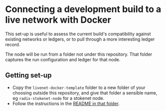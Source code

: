 # Connecting a development build to a live network with Docker

This set-up is useful to assess the current build's compatibility against existing
networks or ledgers, or to pull through a more interesting ledger record.

The node will be run from a folder not under this repository. That folder captures the run configuration and
ledger for that node.

## Getting set-up

* Copy the `livenet-docker-template` folder to a new folder of your choosing outside this repository, and give 
  that folder a sensible name, eg `radix-stokenet-node` for a stokenet node.
* Follow the instructions in the [README in that folder](./livenet-docker-template).